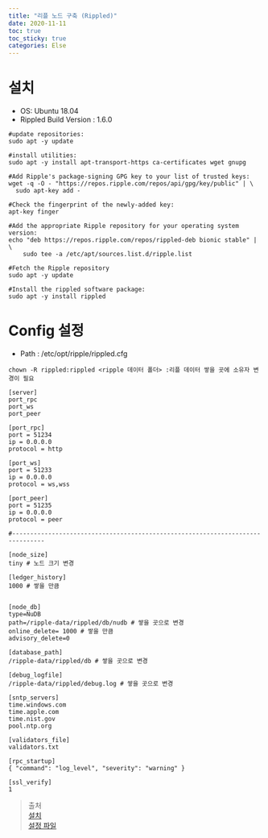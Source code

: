 ```yaml
---
title: "리플 노드 구축 (Rippled)"
date: 2020-11-11
toc: true
toc_sticky: true
categories: Else
---
```


# 설치
- OS: Ubuntu 18.04
- Rippled Build Version : 1.6.0
```
#update repositories:
sudo apt -y update

#install utilities:
sudo apt -y install apt-transport-https ca-certificates wget gnupg

#Add Ripple's package-signing GPG key to your list of trusted keys:
wget -q -O - "https://repos.ripple.com/repos/api/gpg/key/public" | \
  sudo apt-key add -
   
#Check the fingerprint of the newly-added key:
apt-key finger  

#Add the appropriate Ripple repository for your operating system version:
echo "deb https://repos.ripple.com/repos/rippled-deb bionic stable" | \
    sudo tee -a /etc/apt/sources.list.d/ripple.list
    
#Fetch the Ripple repository
sudo apt -y update

#Install the rippled software package:
sudo apt -y install rippled
```

# Config 설정
- Path : /etc/opt/ripple/rippled.cfg

```
chown -R rippled:rippled <ripple 데이터 폴더> :리플 데이터 쌓을 곳에 소유자 변경이 필요
```

```text
[server]
port_rpc
port_ws
port_peer

[port_rpc]
port = 51234
ip = 0.0.0.0
protocol = http

[port_ws]
port = 51233
ip = 0.0.0.0
protocol = ws,wss

[port_peer]
port = 51235
ip = 0.0.0.0
protocol = peer

#-------------------------------------------------------------------------------

[node_size]
tiny # 노드 크기 변경
 
[ledger_history]
1000 # 쌓을 만큼


[node_db]
type=NuDB
path=/ripple-data/rippled/db/nudb # 쌓을 곳으로 변경
online_delete= 1000 # 쌓을 만큼 
advisory_delete=0

[database_path]
/ripple-data/rippled/db # 쌓을 곳으로 변경

[debug_logfile]
/ripple-data/rippled/debug.log # 쌓을 곳으로 변경

[sntp_servers]
time.windows.com
time.apple.com
time.nist.gov
pool.ntp.org

[validators_file]
validators.txt

[rpc_startup]
{ "command": "log_level", "severity": "warning" }

[ssl_verify]
1
```










>출처   
> [설치](https://xrpl.org/install-rippled-on-ubuntu.html)   
> [설정 파일](https://gist.github.com/HowardHinnant/21cca6bad931a2bac6c5c638478a9060)